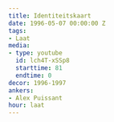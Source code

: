 ```yaml
---
title: Identiteitskaart
date: 1996-05-07 00:00:00 Z
tags:
- Laat
media:
- type: youtube
  id: lch4T-xSSp8
  starttime: 81
  endtime: 0
decor: 1996-1997
ankers:
- Alex Puissant
hour: laat
---
```


